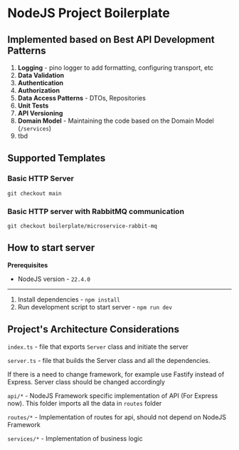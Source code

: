 # NodeJS Project Boilerplate

## Implemented based on Best API Development Patterns

1. **Logging** - pino logger to add formatting, configuring transport, etc
2. **Data Validation**
3. **Authentication**
4. **Authorization**
5. **Data Access Patterns** - DTOs, Repositories
6. **Unit Tests**
7. **API Versioning**
8. **Domain Model** - Maintaining the code based on the Domain Model (`/services`)
9. tbd

## Supported Templates

### Basic HTTP Server

```shell
git checkout main
```

### Basic HTTP server with RabbitMQ communication

```shell
git checkout boilerplate/microservice-rabbit-mq
````

## How to start server

**Prerequisites**

- NodeJS version - `22.4.0`

---

1. Install dependencies - `npm install`
2. Run development script to start server - `npm run dev`


## Project's Architecture Considerations

`index.ts` - file that exports `Server` class and initiate the server

`server.ts` - file that builds the Server class and all the dependencies. 

If there is a need to change framework, for example use Fastify instead of Express. Server class should be changed accordingly

`api/*` - NodeJS Framework specific implementation of API (For Express now). This folder imports all the data in `routes` folder

`routes/*` - Implementation of routes for api, should not depend on NodeJS Framework

`services/*` - Implementation of business logic




